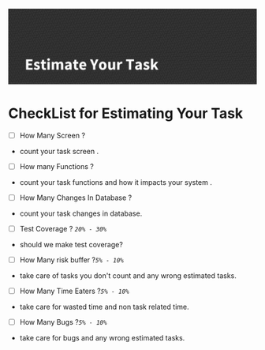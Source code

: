 ![](assets/images/EstimateYourTaskBanner.png)


# CheckList for Estimating Your Task




- [ ] How Many Screen ? 
- count your task screen .
 

- [ ] How many Functions ?
- count your task functions and how it impacts your system .
 

- [ ] How Many Changes In Database ?
- count your task changes in database.
 

- [ ] Test Coverage ? _`20% - 30%`_  
- should we make test coverage?


- [ ] How Many risk buffer ?_`5% - 10%`_ 
- take care of tasks you don't count and any wrong estimated tasks.


- [ ] How Many Time Eaters  ?_`5% - 10%`_
- take care for wasted time and non task related time.


- [ ] How Many Bugs ?_`5% - 10%`_
- take care for bugs and any wrong estimated tasks.



